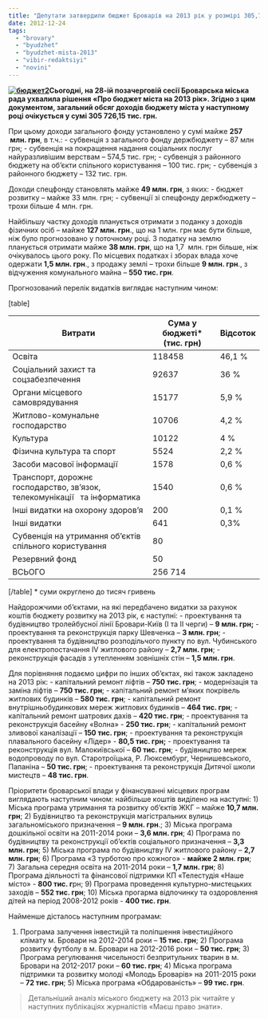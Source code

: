 ```yaml
---
title: "Депутати затвердили бюджет Броварів на 2013 рік у розмірі 305,7 млн. грн"
date: 2012-12-24
tags: 
  - "brovary"
  - "byudzhet"
  - "byudzhet-mista-2013"
  - "vibir-redaktsiyi"
  - "novini"
---
```


**[![](https://mpz.brovary.org/wp-content/uploads/2012/12/byudzhet2.jpg "бюджет2")](https://mpz.brovary.org/wp-content/uploads/2012/12/byudzhet2.jpg)Сьогодні, на 28-ій позачерговій сесії Броварська міська рада ухвалила рішення «Про бюджет міста на 2013 рік». Згідно з цим документом, загальний обсяг доходів бюджету міста у наступному році очікується у сумі 305 726,15 тис. грн.**

При цьому доходи загального фонду установлено у сумі майже **257  млн. грн**, в т.ч.: - субвенція з загального фонду держбюджету – 87 млн грн; - субвенція на покращення надання соціальних послуг найуразливішим верствам – 574,5 тис. грн; - субвенція з районного бюджету на об’єкти спільного користування – 100 тис. грн; - субвенція з районного бюджету – 132 тис. грн.

Доходи спецфонду становлять майже **49 млн. грн**, з яких: - бюджет розвитку – майже 33 млн. грн; - субвенції зі спецфонду держбюджету – трохи більше 4 млн. грн.

Найбільшу частку доходів планується отримати з поданку з доходів фізичних осіб – майже **127 млн. грн**., що на 1 млн. грн має бути більше, ніж було прогнозовано у поточному році. З податку на землю планується отримати майже **38 млн. грн**, що на 1,7  млн. грн більше, ніж очікувалось цього року. По місцевих податках і зборах влада хоче одержати **1,5 млн. грн**., з продажу землі – трохи більше **9 млн. грн**., з відчуження комунального майна – **550 тис. грн**.

Прогнозований перелік видатків виглядає наступним чином:

\[table\]

|   **Витрати**   |   **Сума у бюджеті\* (тис. грн)**   |   **Відсоток**   |
| --- | --- | --- |
| Освіта | 118458 | 46,1 % |
| Соціальний захист та соцзабезпечення | 92637 | 36 % |
| Органи місцевого самоврядування | 15177 | 5,9 % |
| Житлово-комунальне господарство | 10706 | 4,2 % |
| Культура | 10122 | 4 % |
| Фізична культура та спорт | 5524 | 2,2 % |
| Засоби масової інформації | 1578 | 0,6 % |
| Транспорт, дорожнє господарство, зв’язок, телекомунікації   та інформатика | 1540 | 0,6 % |
| Інші видатки на охорону здоров’я | 200 | 0,1 % |
| Інші видатки | 641 | 0,3% |
| Субвенція на утримання об’єктів спільного користування | 80 |  |
| Резервний фонд | 50 |  |
| ВСЬОГО | 256 714 |  |

\[/table\] \* суми округлено до тисяч гривень

Найдорожчими об’єктами, на які передбачено видатки за рахунок коштів бюджету розвитку на 2013 рік, є наступні: - проектування та будівництво тролейбусної лінії Бровари-Київ (І та ІІ черги) – **9 млн. грн;** - проектування та реконструкція парку Шевченка – **3 млн. грн**; - проектування та будівництво розподільчого пункту по вул. Чубинського для електропостачання ІV житлового району – **2,7 млн. грн**; - реконструкція фасадів з утепленням зовнішніх стін – **1,5 млн. грн**.

Для порівняння подаємо цифри по інших об’єктах, які також закладено на 2013 рік: - капітальний ремонт ліфтів – **750 тис. грн**; - модернізація та заміна ліфтів – **750 тис. грн**; - капітальний ремонт м’яких покрівель житлових будинків – **580 тис. грн**; - капітальний ремонт внутрішньобудинкових мереж житлових будинків – **464 тис. грн**; - капітальний ремонт шатрових дахів – **420 тис. грн**; - проектування та реконструкція басейну «Волна» - **250 тис. грн**; - капітальний ремонт зливової каналізації – **150 тис. грн**; - проектування та реконструкція плавального басейну «Лідер» - **80,5 тис. грн;** - проектування та реконструкція вул. Малокиївської – **60 тис. грн**; - будівництво мереж водопроводу по вул. Старотроїцька, Р. Люксембург, Чернишевського, Папаніна – **50 тис. грн**; - проектування та реконструкція Дитячої школи мистецтв – **48 тис. грн**.

Пріоритети броварської влади у фінансуванні місцевих програм виглядають наступним чином: найбільше коштів виділено на наступні: 1) Міська програма утримання та розвитку об’єктів ЖКГ – майже **10,7 млн. грн**; 2) Будівництво та реконструкція магістральних вулиць загальноміського призначення – **9 млн. грн**.; 3) Міська програма дошкільної освіти на 2011-2014 роки – **3,6 млн. грн**; 4) Програма по будівництву та реконструкції об’єктів соціального призначення – **3,3 млн. грн**; 5) Міська програма по будівництву ІV житлового району – **2,7 млн. грн**; 6) Програма «З турботою про кожного» - **майже 2 млн. грн**; 7) Загальна середня освіта на 2011-2014 роки – **1,7 млн. грн**; 8) Програма діяльності та фінансової підтримки КП «Телестудія «Наше місто» - **800 тис. г**рн; 9) Програма проведення культурно-мистецьких заходів – **552 тис. грн**; 10) Міська прогарма відпочинку та оздоровлення дітей на період 2008-2012 років - **400 тис. грн**.

Найменше дісталось наступним програмам:

1) Програма залучення інвестицій та поліпшення інвестиційного клімату м. Бровари на 2012-2014 роки – **15 тис. грн**; 2) Програма розвитку футболу в м. Бровари на 2012-2016 роки – **50 тис. грн**; 3) Програма регулювання чисельності безпритульних тварин в м. Бровари на 2012-2017 роки – **60 тис. грн**; 4) Міська програма підтримки та розвитку молоді «Молодь Броварів» на 2011-2015 роки – **72 тис. грн**; 5) Міська програма «Обдарованість» – **99 тис. грн**.

> Детальніший аналіз міського бюджету на 2013 рік читайте у наступних публікаціях журналістів «Маєш право знати».

